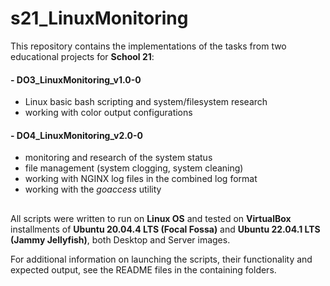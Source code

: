 # s21_LinuxMonitoring

This repository contains the implementations of the tasks from two educational projects for **School 21**:
#### - DO3_LinuxMonitoring_v1.0-0
 - Linux basic bash scripting and system/filesystem research
 - working with color output configurations
#### - DO4_LinuxMonitoring_v2.0-0
 - monitoring and research of the system status
 - file management (system clogging, system cleaning)
 - working with NGINX log files in the combined log format
 - working with the *goaccess* utility
 
##
All scripts were written to run on **Linux OS** and tested on **VirtualBox** installments of **Ubuntu 20.04.4 LTS (Focal Fossa)** and **Ubuntu 22.04.1 LTS (Jammy Jellyfish)**, both Desktop and Server images.

For additional information on launching the scripts, their functionality and expected output, see the README files in the containing folders.
